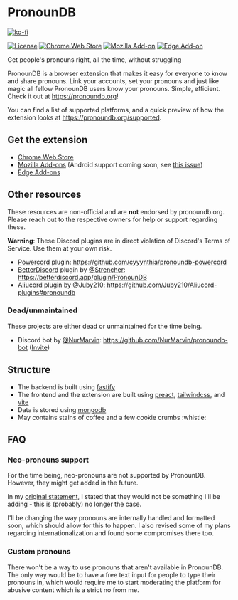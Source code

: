 # PronounDB
[![ko-fi](https://www.ko-fi.com/img/githubbutton_sm.svg)](https://ko-fi.com/G2G71TSDF)

[![License](https://img.shields.io/github/license/cyyynthia/pronoundb.org.svg?style=flat-square)](https://github.com/cyyynthia/pronoundb.org/blob/mistress/LICENSE)
[![Chrome Web Store](https://img.shields.io/chrome-web-store/v/nblkbiljcjfemkfjnhoobnojjgjdmknf?logo=google-chrome&logoColor=white&style=flat-square)](https://chrome.google.com/webstore/detail/pronoundb/nblkbiljcjfemkfjnhoobnojjgjdmknf)
[![Mozilla Add-on](https://img.shields.io/amo/v/pronoundb?logo=firefox&logoColor=white&style=flat-square)](https://addons.mozilla.org/firefox/addon/pronoundb)
[![Edge Add-on](https://img.shields.io/badge/dynamic/json?label=edge%20add-on&prefix=v&color=fe7d37&logo=microsoftedge&logoColor=white&style=flat-square&query=%24.version&url=https%3A%2F%2Fmicrosoftedge.microsoft.com%2Faddons%2Fgetproductdetailsbycrxid%2Fjbgjogfdlgjohdacngknlohahhaiaodn)](https://microsoftedge.microsoft.com/addons/detail/jbgjogfdlgjohdacngknlohahhaiaodn)

Get people's pronouns right, all the time, without struggling

PronounDB is a browser extension that makes it easy for everyone to know and share pronouns. Link your accounts, set
your pronouns and just like magic all fellow PronounDB users know your pronouns. Simple, efficient. Check it out at
https://pronoundb.org!

You can find a list of supported platforms, and a quick preview of how the extension looks at
https://pronoundb.org/supported.

## Get the extension
 - [Chrome Web Store](https://chrome.google.com/webstore/detail/pronoundb/nblkbiljcjfemkfjnhoobnojjgjdmknf)
 - [Mozilla Add-ons](https://addons.mozilla.org/firefox/addon/pronoundb)
 (Android support coming soon, see [this issue](https://github.com/cyyynthia/pronoundb.org/issues/10))
 - [Edge Add-ons](https://microsoftedge.microsoft.com/addons/detail/jbgjogfdlgjohdacngknlohahhaiaodn)

## Other resources
These resources are non-official and are **not** endorsed by pronoundb.org. Please reach out to the respective owners
for help or support regarding these.

**Warning**: These Discord plugins are in direct violation of Discord's Terms of Service. Use them at your own risk.
 - [Powercord](https://powercord.dev) plugin: https://github.com/cyyynthia/pronoundb-powercord
 - [BetterDiscord](http://betterdiscord.app) plugin by [@Strencher](https://github.com/Strencher): https://betterdiscord.app/plugin/PronounDB
 - [Aliucord](https://github.com/Aliucord/Aliucord) plugin by [@Juby210](https://github.com/Juby210): https://github.com/Juby210/Aliucord-plugins#pronoundb

### Dead/unmaintained
These projects are either dead or unmaintained for the time being.

 - Discord bot by [@NurMarvin](https://github.com/NurMarvin): https://github.com/NurMarvin/pronoundb-bot ([Invite](https://nurmarv.in/invite-pronoundb-bot))

## Structure
 - The backend is built using [fastify](https://fastify.io)
 - The frontend and the extension are built using [preact](https://preactjs.com), [tailwindcss](https://tailwindcss.com), and [vite](https://vitejs.dev)
 - Data is stored using [mongodb](https://mongodb.com)
 - May contains stains of coffee and a few cookie crumbs :whistle:

## FAQ
### Neo-pronouns support
For the time being, neo-pronouns are not supported by PronounDB. However, they might get added in the future.

In my [original statement](https://github.com/cyyynthia/pronoundb.org/blob/f8eaea19/README.md#faq), I stated that
they would not be something I'll be adding - this is (probably) no longer the case.

I'll be changing the way pronouns are internally handled and formatted soon, which should allow for this to happen.
I also revised some of my plans regarding internationalization and found some compromises there too.

### Custom pronouns
There won't be a way to use pronouns that aren't available in PronounDB. The only way would be to have a free text
input for people to type their pronouns in, which would require me to start moderating the platform for abusive
content which is a strict no from me.

